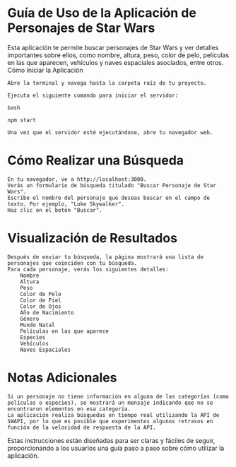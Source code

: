 # Guía de Uso de la Aplicación de Personajes de Star Wars

Esta aplicación te permite buscar personajes de Star Wars y ver detalles importantes sobre ellos, como nombre, altura, peso, color de pelo, películas en las que aparecen, vehículos y naves espaciales asociados, entre otros.
Cómo Iniciar la Aplicación

    Abre la terminal y navega hasta la carpeta raíz de tu proyecto.

    Ejecuta el siguiente comando para iniciar el servidor:

    bash

    npm start

    Una vez que el servidor esté ejecutándose, abre tu navegador web.

# Cómo Realizar una Búsqueda

    En tu navegador, ve a http://localhost:3000.
    Verás un formulario de búsqueda titulado "Buscar Personaje de Star Wars".
    Escribe el nombre del personaje que deseas buscar en el campo de texto. Por ejemplo, "Luke Skywalker".
    Haz clic en el botón "Buscar".

# Visualización de Resultados

    Después de enviar tu búsqueda, la página mostrará una lista de personajes que coinciden con tu búsqueda.
    Para cada personaje, verás los siguientes detalles:
        Nombre
        Altura
        Peso
        Color de Pelo
        Color de Piel
        Color de Ojos
        Año de Nacimiento
        Género
        Mundo Natal
        Películas en las que aparece
        Especies
        Vehículos
        Naves Espaciales

# Notas Adicionales

    Si un personaje no tiene información en alguna de las categorías (como películas o especies), se mostrará un mensaje indicando que no se encontraron elementos en esa categoría.
    La aplicación realiza búsquedas en tiempo real utilizando la API de SWAPI, por lo que es posible que experimentes algunos retrasos en función de la velocidad de respuesta de la API.

Estas instrucciones están diseñadas para ser claras y fáciles de seguir, proporcionando a los usuarios una guía paso a paso sobre cómo utilizar la aplicación.